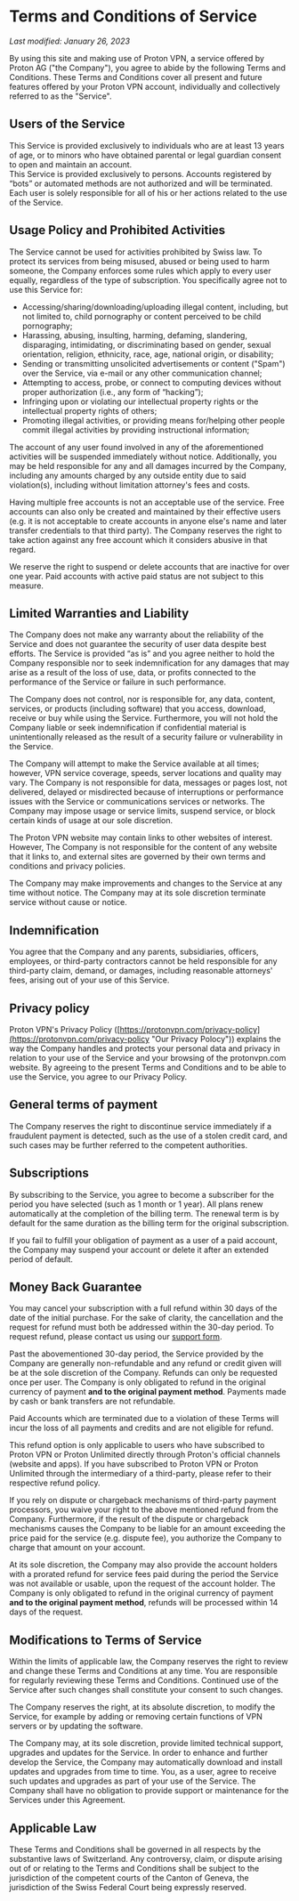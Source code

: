 Terms and Conditions of Service
===============================

_Last modified: January 26, 2023_

By using this site and making use of Proton VPN, a service offered by Proton AG ("the Company"), you agree to abide by the following Terms and Conditions. These Terms and Conditions cover all present and future features offered by your Proton VPN account, individually and collectively referred to as the "Service".

Users of the Service
--------------------

This Service is provided exclusively to individuals who are at least 13 years of age, or to minors who have obtained parental or legal guardian consent to open and maintain an account.  
This Service is provided exclusively to persons. Accounts registered by “bots” or automated methods are not authorized and will be terminated.  
Each user is solely responsible for all of his or her actions related to the use of the Service.

Usage Policy and Prohibited Activities
--------------------------------------

The Service cannot be used for activities prohibited by Swiss law. To protect its services from being misused, abused or being used to harm someone, the Company enforces some rules which apply to every user equally, regardless of the type of subscription. You specifically agree not to use this Service for:

* Accessing/sharing/downloading/uploading illegal content, including, but not limited to, child pornography or content perceived to be child pornography;
* Harassing, abusing, insulting, harming, defaming, slandering, disparaging, intimidating, or discriminating based on gender, sexual orientation, religion, ethnicity, race, age, national origin, or disability;
* Sending or transmitting unsolicited advertisements or content ("Spam") over the Service, via e-mail or any other communication channel;
* Attempting to access, probe, or connect to computing devices without proper authorization (i.e., any form of “hacking”);
* Infringing upon or violating our intellectual property rights or the intellectual property rights of others;
* Promoting illegal activities, or providing means for/helping other people commit illegal activities by providing instructional information;

The account of any user found involved in any of the aforementioned activities will be suspended immediately without notice. Additionally, you may be held responsible for any and all damages incurred by the Company, including any amounts charged by any outside entity due to said violation(s), including without limitation attorney's fees and costs.

Having multiple free accounts is not an acceptable use of the service. Free accounts can also only be created and maintained by their effective users (e.g. it is not acceptable to create accounts in anyone else's name and later transfer credentials to that third party). The Company reserves the right to take action against any free account which it considers abusive in that regard.

We reserve the right to suspend or delete accounts that are inactive for over one year. Paid accounts with active paid status are not subject to this measure.

Limited Warranties and Liability
--------------------------------

The Company does not make any warranty about the reliability of the Service and does not guarantee the security of user data despite best efforts. The Service is provided “as is” and you agree neither to hold the Company responsible nor to seek indemnification for any damages that may arise as a result of the loss of use, data, or profits connected to the performance of the Service or failure in such performance.

The Company does not control, nor is responsible for, any data, content, services, or products (including software) that you access, download, receive or buy while using the Service. Furthermore, you will not hold the Company liable or seek indemnification if confidential material is unintentionally released as the result of a security failure or vulnerability in the Service.

The Company will attempt to make the Service available at all times; however, VPN service coverage, speeds, server locations and quality may vary. The Company is not responsible for data, messages or pages lost, not delivered, delayed or misdirected because of interruptions or performance issues with the Service or communications services or networks. The Company may impose usage or service limits, suspend service, or block certain kinds of usage at our sole discretion.

The Proton VPN website may contain links to other websites of interest. However, The Company is not responsible for the content of any website that it links to, and external sites are governed by their own terms and conditions and privacy policies.

The Company may make improvements and changes to the Service at any time without notice. The Company may at its sole discretion terminate service without cause or notice.

Indemnification
---------------

You agree that the Company and any parents, subsidiaries, officers, employees, or third-party contractors cannot be held responsible for any third-party claim, demand, or damages, including reasonable attorneys' fees, arising out of your use of this Service.

Privacy policy
--------------

Proton VPN's Privacy Policy ([https://protonvpn.com/privacy-policy](https://protonvpn.com/privacy-policy "Our Privacy Polocy")) explains the way the Company handles and protects your personal data and privacy in relation to your use of the Service and your browsing of the protonvpn.com website. By agreeing to the present Terms and Conditions and to be able to use the Service, you agree to our Privacy Policy.

General terms of payment
------------------------

The Company reserves the right to discontinue service immediately if a fraudulent payment is detected, such as the use of a stolen credit card, and such cases may be further referred to the competent authorities.

Subscriptions
-------------

By subscribing to the Service, you agree to become a subscriber for the period you have selected (such as 1 month or 1 year). All plans renew automatically at the completion of the billing term. The renewal term is by default for the same duration as the billing term for the original subscription.

If you fail to fulfill your obligation of payment as a user of a paid account, the Company may suspend your account or delete it after an extended period of default.

Money Back Guarantee
--------------------

You may cancel your subscription with a full refund within 30 days of the date of the initial purchase. For the sake of clarity, the cancellation and the request for refund must both be addressed within the 30-day period. To request refund, please contact us using our [support form](https://protonvpn.com/support-form).

Past the abovementioned 30-day period, the Service provided by the Company are generally non-refundable and any refund or credit given will be at the sole discretion of the Company. Refunds can only be requested once per user. The Company is only obligated to refund in the original currency of payment **and to the original payment method**. Payments made by cash or bank transfers are not refundable.

Paid Accounts which are terminated due to a violation of these Terms will incur the loss of all payments and credits and are not eligible for refund.

This refund option is only applicable to users who have subscribed to Proton VPN or Proton Unlimited directly through Proton's official channels (website and apps). If you have subscribed to Proton VPN or Proton Unlimited through the intermediary of a third-party, please refer to their respective refund policy.

If you rely on dispute or chargeback mechanisms of third-party payment processors, you waive your right to the above mentioned refund from the Company. Furthermore, if the result of the dispute or chargeback mechanisms causes the Company to be liable for an amount exceeding the price paid for the service (e.g. dispute fee), you authorize the Company to charge that amount on your account.

At its sole discretion, the Company may also provide the account holders with a prorated refund for service fees paid during the period the Service was not available or usable, upon the request of the account holder. The Company is only obligated to refund in the original currency of payment **and to the original payment method**, refunds will be processed within 14 days of the request.

Modifications to Terms of Service
---------------------------------

Within the limits of applicable law, the Company reserves the right to review and change these Terms and Conditions at any time. You are responsible for regularly reviewing these Terms and Conditions. Continued use of the Service after such changes shall constitute your consent to such changes.

The Company reserves the right, at its absolute discretion, to modify the Service, for example by adding or removing certain functions of VPN servers or by updating the software.

The Company may, at its sole discretion, provide limited technical support, upgrades and updates for the Service. In order to enhance and further develop the Service, the Company may automatically download and install updates and upgrades from time to time. You, as a user, agree to receive such updates and upgrades as part of your use of the Service. The Company shall have no obligation to provide support or maintenance for the Services under this Agreement.

Applicable Law
--------------

These Terms and Conditions shall be governed in all respects by the substantive laws of Switzerland. Any controversy, claim, or dispute arising out of or relating to the Terms and Conditions shall be subject to the jurisdiction of the competent courts of the Canton of Geneva, the jurisdiction of the Swiss Federal Court being expressly reserved.